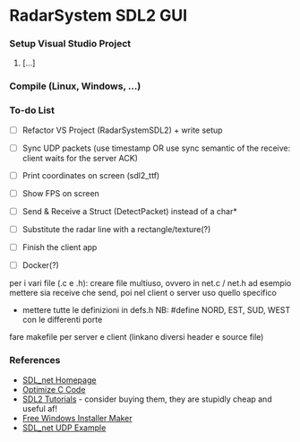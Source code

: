 # RadarSystem SDL2 GUI

### Setup Visual Studio Project
1. [...]

### Compile (Linux, Windows, ...)

### To-do List
- [ ] Refactor VS Project (RadarSystemSDL2) + write setup
- [ ] Sync UDP packets (use timestamp OR use sync semantic of the receive: client waits for the server ACK)
- [ ] Print coordinates on screen (sdl2_ttf)
- [ ] Show FPS on screen
- [ ] Send & Receive a Struct (DetectPacket) instead of a char*
- [ ] Substitute the radar line with a rectangle/texture(?)
- [ ] Finish the client app
- [ ] Docker(?)


per i vari file (.c e .h):
creare file multiuso, ovvero in net.c / net.h ad esempio mettere sia receive che send, poi nel client o server uso quello specifico

- mettere tutte le definizioni in defs.h
	NB: #define NORD, EST, SUD, WEST con le differenti porte
	
fare makefile per server e client (linkano diversi header e source file)


### References
- [SDL_net Homepage](https://www.libsdl.org/projects/SDL_net/)
- [Optimize C Code](http://icps.u-strasbg.fr/~bastoul/local_copies/lee.html)
- [SDL2 Tutorials](https://www.parallelrealities.co.uk/tutorials/) - consider buying them, they are stupidly cheap and useful af!
- [Free Windows Installer Maker](https://nsis.sourceforge.io/Main_Page)
- [SDL_net UDP Example](https://moddb.fandom.com/wiki/SDL:Tutorial:Using_SDL_net#Using_UDP)
